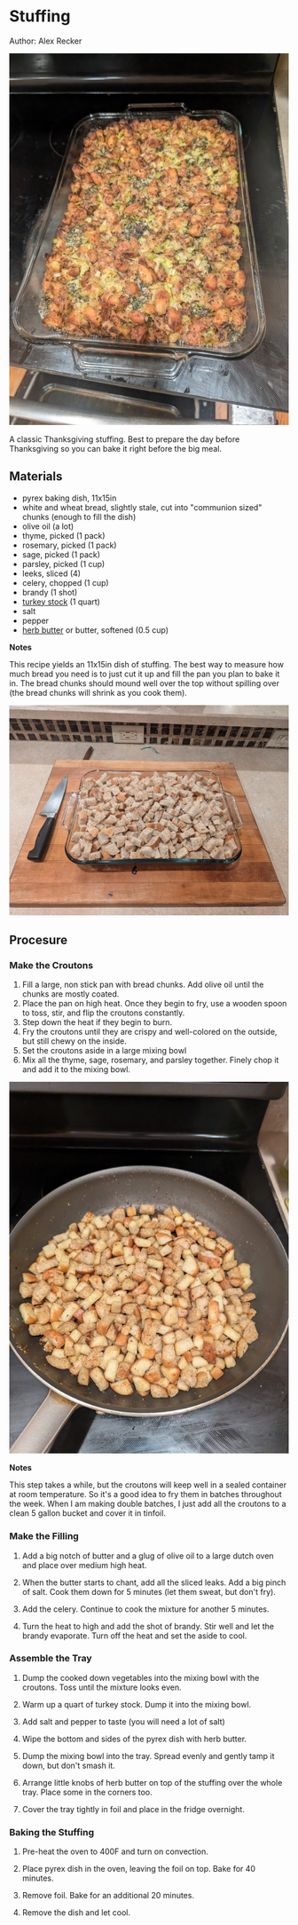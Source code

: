 # Stuffing

Author: Alex Recker

![](../images/stuffing.jpg)

A classic Thanksgiving stuffing.  Best to prepare the day before Thanksgiving so you can bake it right before the big meal.

## Materials

- pyrex baking dish, 11x15in
- white and wheat bread, slightly stale, cut into "communion sized" chunks (enough to fill the dish)
- olive oil (a lot)
- thyme, picked (1 pack)
- rosemary, picked (1 pack)
- sage, picked (1 pack)
- parsley, picked (1 cup)
- leeks, sliced (4)
- celery, chopped (1 cup)
- brandy (1 shot)
- [turkey stock](./turkey-stock.md) (1 quart)
- salt
- pepper
- [herb butter](./herb-butter.md) or butter, softened (0.5 cup)

**Notes**

This recipe yields an 11x15in dish of stuffing.  The best way to measure how much bread you need is to just cut it up and fill the pan you plan to bake it in.  The bread chunks should mound well over the top without spilling over (the bread chunks will shrink as you cook them).

![](../images/stuffing-bread-quantity.jpg)

## Procesure

### Make the Croutons

1. Fill a large, non stick pan with bread chunks.  Add olive oil until the chunks are mostly coated.
2. Place the pan on high heat.  Once they begin to fry, use a wooden spoon to toss, stir, and flip the croutons constantly.
3. Step down the heat if they begin to burn.
4. Fry the croutons until they are crispy and well-colored on the outside, but still chewy on the inside.
5. Set the croutons aside in a large mixing bowl
6. Mix all the thyme, sage, rosemary, and parsley together.  Finely chop it and add it to the mixing bowl.

![](../images/stuffing-frying-bread.jpg)

**Notes**

This step takes a while, but the croutons will keep well in a sealed container at room temperature.  So it's a good idea to fry them in batches throughout the week.  When I am making double batches, I just add all the croutons to a clean 5 gallon bucket and cover it in tinfoil.

### Make the Filling

1. Add a big notch of butter and a glug of olive oil to a large dutch oven and place over medium high heat.

2. When the butter starts to chant, add all the sliced leaks.  Add a big pinch of salt.  Cook them down for 5 minutes (let them sweat, but don't fry).

3. Add the celery.  Continue to cook the mixture for another 5 minutes.

4. Turn the heat to high and add the shot of brandy.  Stir well and let the brandy evaporate.  Turn off the heat and set the aside to cool.

### Assemble the Tray

1. Dump the cooked down vegetables into the mixing bowl with the croutons.  Toss until the mixture looks even.

2. Warm up a quart of turkey stock.  Dump it into the mixing bowl.

3. Add salt and pepper to taste (you will need a lot of salt)

4. Wipe the bottom and sides of the pyrex dish with herb butter.

5. Dump the mixing bowl into the tray.  Spread evenly and gently tamp it down, but don't smash it.

6. Arrange little knobs of herb butter on top of the stuffing over the whole tray.  Place some in the corners too.

7. Cover the tray tightly in foil and place in the fridge overnight.

### Baking the Stuffing

1. Pre-heat the oven to 400F and turn on convection.

2. Place pyrex dish in the oven, leaving the foil on top.  Bake for 40 minutes.

3. Remove foil.  Bake for an additional 20 minutes.

4. Remove the dish and let cool.
